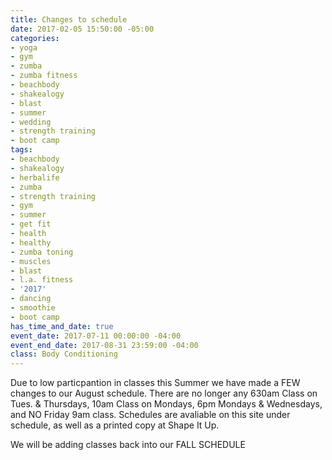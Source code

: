 ```yaml
---
title: Changes to schedule
date: 2017-02-05 15:50:00 -05:00
categories:
- yoga
- gym
- zumba
- zumba fitness
- beachbody
- shakealogy
- blast
- summer
- wedding
- strength training
- boot camp
tags:
- beachbody
- shakealogy
- herbalife
- zumba
- strength training
- gym
- summer
- get fit
- health
- healthy
- zumba toning
- muscles
- blast
- l.a. fitness
- '2017'
- dancing
- smoothie
- boot camp
has_time_and_date: true
event_date: 2017-07-11 00:00:00 -04:00
event_end_date: 2017-08-31 23:59:00 -04:00
class: Body Conditioning
---
```


Due to low particpantion in classes this Summer we have made a FEW changes to our August schedule. There are no longer any
630am Class on Tues. & Thursdays, 10am Class on Mondays,
6pm Mondays & Wednesdays, and NO Friday 9am class. Schedules are avaliable on this site under schedule, as well as a printed copy at Shape It Up.

We will be adding classes back into our FALL SCHEDULE